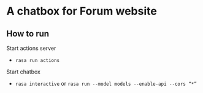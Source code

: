 # A chatbox for Forum website

## How to run

Start actions server
- ``rasa run actions``

Start chatbox
- ``rasa interactive`` or ``rasa run --model models --enable-api --cors “*”``
